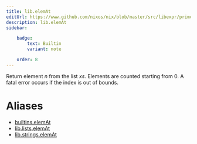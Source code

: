 ```yaml
---
title: lib.elemAt
editUrl: https://www.github.com/nixos/nix/blob/master/src/libexpr/primops.cc
description: lib.elemAt
sidebar:

    badge:
        text: Builtin
        variant: note

    order: 8
---
```


Return element *n* from the list *xs*. Elements are counted starting
from 0. A fatal error occurs if the index is out of bounds.


# Aliases

- [builtins.elemAt](/nix-doc-comments/reference/builtins/builtins-elemAt)
- [lib.lists.elemAt](/nix-doc-comments/reference/lib/lists/lib-lists-elemAt)
- [lib.strings.elemAt](/nix-doc-comments/reference/lib/strings/lib-strings-elemAt)


